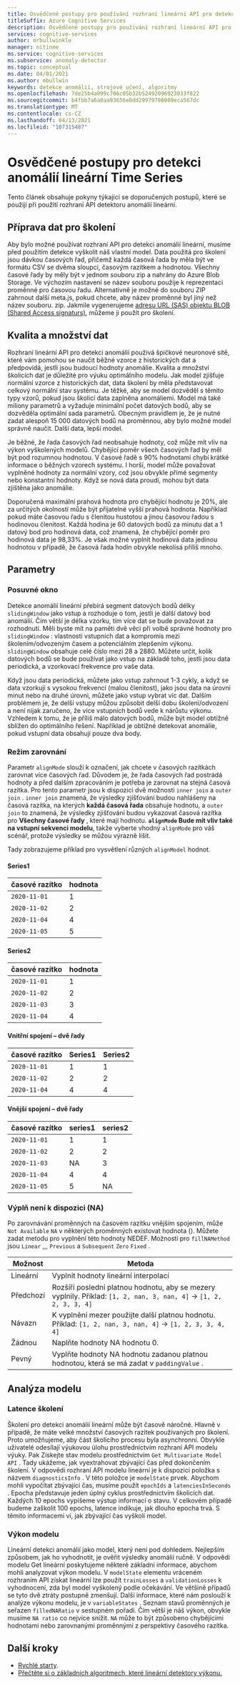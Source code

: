```yaml
---
title: Osvědčené postupy pro používání rozhraní lineární API pro detekci anomálií
titleSuffix: Azure Cognitive Services
description: Osvědčené postupy pro používání rozhraní lineární API pro detekci anomálií pro použití detekce anomálií na data časových řad.
services: cognitive-services
author: mrbullwinkle
manager: nitinme
ms.service: cognitive-services
ms.subservice: anomaly-detector
ms.topic: conceptual
ms.date: 04/01/2021
ms.author: mbullwin
keywords: detekce anomálií, strojové učení, algoritmy
ms.openlocfilehash: 7de25b4a099c706c05b32b52492096923033f822
ms.sourcegitcommit: b4fbb7a6a0aa93656e8dd29979786069eca567dc
ms.translationtype: MT
ms.contentlocale: cs-CZ
ms.lasthandoff: 04/13/2021
ms.locfileid: "107315487"
---
```

# <a name="multivariate-time-series-anomaly-detector-best-practices"></a>Osvědčené postupy pro detekci anomálií lineární Time Series

Tento článek obsahuje pokyny týkající se doporučených postupů, které se použijí při použití rozhraní API detektoru anomálií lineární.

## <a name="how-to-prepare-data-for-training"></a>Příprava dat pro školení

Aby bylo možné používat rozhraní API pro detekci anomálií lineární, musíme před použitím detekce vyškolit náš vlastní model. Data použitá pro školení jsou dávkou časových řad, přičemž každá časová řada by měla být ve formátu CSV se dvěma sloupci, časovým razítkem a hodnotou. Všechny časové řady by měly být v jednom souboru zip a nahrány do Azure Blob Storage. Ve výchozím nastavení se název souboru použije k reprezentaci proměnné pro časovou řadu. Alternativně je možné do souboru ZIP zahrnout další meta.js, pokud chcete, aby název proměnné byl jiný než název souboru. zip. Jakmile vygenerujeme [adresu URL (SAS) objektu BLOB (Shared Access signaturs)](../../../storage/common/storage-sas-overview.md), můžeme ji použít pro školení.

## <a name="data-quality-and-quantity"></a>Kvalita a množství dat

Rozhraní lineární API pro detekci anomálií používá špičkové neuronové sítě, které vám pomohou se naučit běžné vzorce z historických dat a předpovídá, jestli jsou budoucí hodnoty anomálie. Kvalita a množství školicích dat je důležité pro výuku optimálního modelu. Jak model zjišťuje normální vzorce z historických dat, data školení by měla představovat celkový normální stav systému. Je těžké, aby se model dozvěděl s těmito typy vzorů, pokud jsou školicí data zaplněna anomáliemi. Model má také miliony parametrů a vyžaduje minimální počet datových bodů, aby se dozvěděla optimální sada parametrů. Obecným pravidlem je, že je nutné zadat alespoň 15 000 datových bodů na proměnnou, aby bylo možné model správně naučit. Další data, lepší model.

Je běžné, že řada časových řad neobsahuje hodnoty, což může mít vliv na výkon vyškolených modelů. Chybějící poměr všech časových řad by měl být pod rozumnou hodnotou. V časové řadě s 90% hodnotami chybí krátké informace o běžných vzorech systému. I horší, model může považovat vyplněné hodnoty za normální vzory, což jsou obvykle přímé segmenty nebo konstantní hodnoty. Když se nová data proudí, mohou být data zjištěna jako anomálie.

Doporučená maximální prahová hodnota pro chybějící hodnotu je 20%, ale za určitých okolností může být přijatelné vyšší prahová hodnota. Například pokud máte časovou řadu s členitou hustotou a jinou časovou řadou s hodinovou členitost.  Každá hodina je 60 datových bodů za minutu dat a 1 datový bod pro hodinová data, což znamená, že chybějící poměr pro hodinová data je 98,33%. Je však možné vyplnit hodinová data jedinou hodnotou v případě, že časová řada hodin obvykle nekolísá příliš mnoho.

## <a name="parameters"></a>Parametry

### <a name="sliding-window"></a>Posuvné okno

Detekce anomálií lineární přebírá segment datových bodů délky `slidingWindow` jako vstup a rozhoduje o tom, jestli je další datový bod anomálií. Čím větší je délka vzorku, tím více dat se bude považovat za rozhodnutí. Měli byste mít na paměti dvě věci při volbě správné hodnoty pro `slidingWindow` : vlastnosti vstupních dat a kompromis mezi školením/odvozeným časem a potenciálním zlepšením výkonu. `slidingWindow` obsahuje celé číslo mezi 28 a 2880. Můžete určit, kolik datových bodů se bude používat jako vstup na základě toho, jestli jsou data periodická, a vzorkovací frekvence pro vaše data.

Když jsou data periodická, můžete jako vstup zahrnout 1-3 cykly, a když se data vzorkují s vysokou frekvencí (malou členitost), jako jsou data na úrovni minut nebo na druhé úrovni, můžete jako vstup vybrat víc dat. Dalším problémem je, že delší vstupy můžou způsobit delší dobu školení/odvození a není nijak zaručeno, že více vstupních bodů vede k nárůstu výkonu. Vzhledem k tomu, že je příliš málo datových bodů, může být model obtížně sblížen do optimálního řešení. Například je obtížné detekovat anomálie, pokud vstupní data obsahují pouze dva body.

### <a name="align-mode"></a>Režim zarovnání

Parametr `alignMode` slouží k označení, jak chcete v časových razítkách zarovnat více časových řad. Důvodem je, že řada časových řad postrádá hodnoty a před dalším zpracováním je potřeba je zarovnat na stejná časová razítka. Pro tento parametr jsou k dispozici dvě možnosti `inner join` a `outer join` . `inner join` znamená, že výsledky zjišťování budou nahlášeny na časová razítka, na kterých **každá časová řada** obsahuje hodnotu, a `outer join` to znamená, že výsledky zjišťování budou vykazovat časová razítka pro **Všechny časové řady** , které mají hodnotu.  **`alignMode` Bude mít vliv také na vstupní sekvenci modelu**, takže vyberte vhodný `alignMode` pro váš scénář, protože výsledky se můžou výrazně lišit.

Tady zobrazujeme příklad pro vysvětlení různých `alignModel` hodnot.

#### <a name="series1"></a>Series1

|časové razítko | hodnota|
----------| -----|
|`2020-11-01`| 1  
|`2020-11-02`| 2  
|`2020-11-04`| 4  
|`2020-11-05`| 5

#### <a name="series2"></a>Series2

časové razítko | hodnota  
--------- | -
`2020-11-01`| 1  
`2020-11-02`| 2  
`2020-11-03`| 3  
`2020-11-04`| 4

#### <a name="inner-join-two-series"></a>Vnitřní spojení – dvě řady
  
časové razítko | Series1 | Series2
----------| - | -
`2020-11-01`| 1 | 1
`2020-11-02`| 2 | 2
`2020-11-04`| 4 | 4

#### <a name="outer-join-two-series"></a>Vnější spojení – dvě řady

časové razítko | series1 | series2
--------- | - | -
`2020-11-01`| 1 | 1
`2020-11-02`| 2 | 2
`2020-11-03`| NA | 3
`2020-11-04`| 4 | 4
`2020-11-05`| 5 | NA

### <a name="fill-not-available-na"></a>Výplň není k dispozici (NA)

Po zarovnávání proměnných na časovém razítku vnějším spojením, může `Not Available` `NA` v některých proměnných existovat hodnota (). Můžete zadat metodu pro vyplnění této hodnoty NEDEF. Možnosti pro `fillNAMethod` jsou `Linear` ,,, `Previous` a `Subsequent`  `Zero` `Fixed` .

| Možnost     | Metoda                                                                                           |
| ---------- | -------------------------------------------------------------------------------------------------|
| Lineární     | Vyplnit hodnoty lineární interpolací                                                           |
| Předchozí   | Rozšíří poslední platnou hodnotu, aby se mezery vyplnily. Příklad: `[1, 2, nan, 3, nan, 4]` -> `[1, 2, 2, 3, 3, 4]` |
| Návazn | K vyplnění mezer použijte další platnou hodnotu. Příklad: `[1, 2, nan, 3, nan, 4]` -> `[1, 2, 3, 3, 4, 4]`       |
| Žádnou       | Naplňte hodnoty NA hodnotu 0.                                                                           |
| Pevný      | Vyplňte hodnoty NA hodnotu zadanou platnou hodnotou, která se má zadat v `paddingValue` .          |

## <a name="model-analysis"></a>Analýza modelu

### <a name="training-latency"></a>Latence školení

Školení pro detekci anomálií lineární může být časově náročné. Hlavně v případě, že máte velké množství časových razítek používaných pro školení. Proto umožňujeme, aby část školicího procesu byla asynchronní. Obvykle uživatelé odesílají výukovou úlohu prostřednictvím rozhraní API modelu výuky. Pak Získejte stav modelu prostřednictvím `Get Multivariate Model API` . Tady ukážeme, jak vyextrahovat zbývající čas před dokončením školení. V odpovědi rozhraní API modelu lineární je k dispozici položka s názvem `diagnosticsInfo` . V této položce je `modelState` prvek. Abychom mohli vypočítat zbývající čas, musíme použít `epochIds` a `latenciesInSeconds` . Epocha představuje jeden úplný cyklus prostřednictvím školicích dat. Každých 10 epochs vypíšeme výstup informací o stavu. V celkovém případě budeme zaškolit 100 epochs, latence indikuje, jak dlouho epocha trvá. S těmito informacemi ví, jak zbývající čas vyškolí model.

### <a name="model-performance"></a>Výkon modelu

Lineární detekci anomálií jako model, který není pod dohledem. Nejlepším způsobem, jak ho vyhodnotit, je ověřit výsledky anomálií ručně. V odpovědi modelu Get lineární poskytujeme některé základní informace, abychom mohli analyzovat výkon modelu. V `modelState` elementu vráceném rozhraním API získat lineární lze použít `trainLosses` a `validationLosses` k vyhodnocení, zda byl model vyškolený podle očekávání. Ve většině případů se tyto dvě ztráty postupně zmenšují. Další informace, které nám poslouží k analýze výkonu modelu, je v `variableStates` . Seznam stavů proměnných je seřazen `filledNARatio` v sestupném pořadí. Čím větší je náš výkon, obvykle musíme `NA ratio` co nejvíce snížit. `NA` může to být způsobeno chybějícími hodnotami nebo zarovnanými proměnnými z perspektivy časového razítka.

## <a name="next-steps"></a>Další kroky

- [Rychlé starty](../quickstarts/client-libraries-multivariate.md).
- [Přečtěte si o základních algoritmech, které lineární detektory výkonu.](https://arxiv.org/abs/2009.02040)